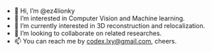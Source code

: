 - 👋 Hi, I’m @ez4lionky
- 👀 I’m interested in Computer Vision and Machine learning.
- 🌱 I’m currently interested in 3D reconstruction and relocalization.
- 💞️ I’m looking to collaborate on related researches.
- 📫 You can reach me by codex.lxy@gmail.com, cheers.

<!---
ez4lionky/ez4lionky is a ✨ special ✨ repository because its `README.md` (this file) appears on your GitHub profile.
You can click the Preview link to take a look at your changes.
--->
